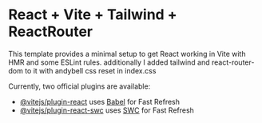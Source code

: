 # React + Vite + Tailwind + ReactRouter

This template provides a minimal setup to get React working in Vite with HMR and some ESLint rules.
additionally I added tailwind and react-router-dom to it with andybell css reset in index.css

Currently, two official plugins are available:

- [@vitejs/plugin-react](https://github.com/vitejs/vite-plugin-react/blob/main/packages/plugin-react/README.md) uses [Babel](https://babeljs.io/) for Fast Refresh
- [@vitejs/plugin-react-swc](https://github.com/vitejs/vite-plugin-react-swc) uses [SWC](https://swc.rs/) for Fast Refresh
